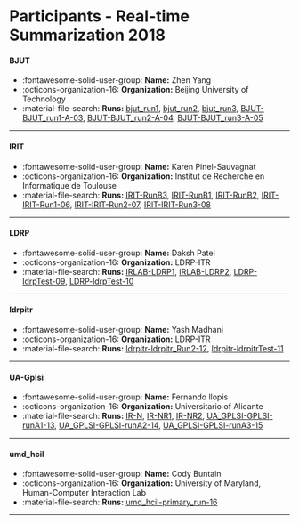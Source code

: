 # Participants - Real-time Summarization 2018 

#### BJUT 
 - :fontawesome-solid-user-group: **Name:** Zhen Yang 
 - :octicons-organization-16: **Organization:** Beijing University of Technology 
 - :material-file-search: **Runs:** [bjut_run1](./runs.md#bjut_run1), [bjut_run2](./runs.md#bjut_run2), [bjut_run3](./runs.md#bjut_run3), [BJUT-BJUT_run1-A-03](./runs.md#bjut-bjut_run1-a-03), [BJUT-BJUT_run2-A-04](./runs.md#bjut-bjut_run2-a-04), [BJUT-BJUT_run3-A-05](./runs.md#bjut-bjut_run3-a-05) 

---
#### IRIT 
 - :fontawesome-solid-user-group: **Name:** Karen Pinel-Sauvagnat 
 - :octicons-organization-16: **Organization:** Institut de Recherche en Informatique de Toulouse 
 - :material-file-search: **Runs:** [IRIT-RunB3](./runs.md#irit-runb3), [IRIT-RunB1](./runs.md#irit-runb1), [IRIT-RunB2](./runs.md#irit-runb2), [IRIT-IRIT-Run1-06](./runs.md#irit-irit-run1-06), [IRIT-IRIT-Run2-07](./runs.md#irit-irit-run2-07), [IRIT-IRIT-Run3-08](./runs.md#irit-irit-run3-08) 

---
#### LDRP 
 - :fontawesome-solid-user-group: **Name:** Daksh Patel 
 - :octicons-organization-16: **Organization:** LDRP-ITR 
 - :material-file-search: **Runs:** [IRLAB-LDRP1](./runs.md#irlab-ldrp1), [IRLAB-LDRP2](./runs.md#irlab-ldrp2), [LDRP-ldrpTest-09](./runs.md#ldrp-ldrptest-09), [LDRP-ldrpTest-10](./runs.md#ldrp-ldrptest-10) 

---
#### ldrpitr 
 - :fontawesome-solid-user-group: **Name:** Yash Madhani 
 - :octicons-organization-16: **Organization:** LDRP-ITR 
 - :material-file-search: **Runs:** [ldrpitr-ldrpitr_Run2-12](./runs.md#ldrpitr-ldrpitr_run2-12), [ldrpitr-ldrpitrTest-11](./runs.md#ldrpitr-ldrpitrtest-11) 

---
#### UA-Gplsi 
 - :fontawesome-solid-user-group: **Name:** Fernando llopis  
 - :octicons-organization-16: **Organization:** Universitario of Alicante 
 - :material-file-search: **Runs:** [IR-N](./runs.md#ir-n), [IR-NR1](./runs.md#ir-nr1), [IR-NR2](./runs.md#ir-nr2), [UA_GPLSI-GPLSI-runA1-13](./runs.md#ua_gplsi-gplsi-runa1-13), [UA_GPLSI-GPLSI-runA2-14](./runs.md#ua_gplsi-gplsi-runa2-14), [UA_GPLSI-GPLSI-runA3-15](./runs.md#ua_gplsi-gplsi-runa3-15) 

---
#### umd_hcil 
 - :fontawesome-solid-user-group: **Name:** Cody Buntain 
 - :octicons-organization-16: **Organization:** University of Maryland, Human-Computer Interaction Lab 
 - :material-file-search: **Runs:** [umd_hcil-primary_run-16](./runs.md#umd_hcil-primary_run-16) 

---
